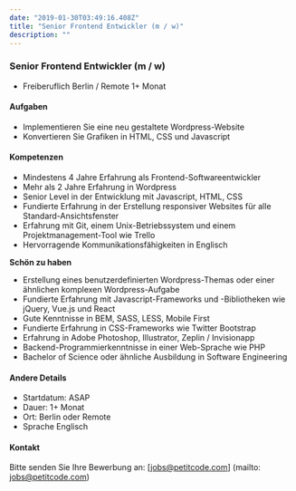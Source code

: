 ```yaml
---
date: "2019-01-30T03:49:16.408Z"
title: "Senior Frontend Entwickler (m / w)"
description: ""
---
```


### Senior Frontend Entwickler (m / w)

* Freiberuflich Berlin / Remote 1+ Monat

#### Aufgaben
- Implementieren Sie eine neu gestaltete Wordpress-Website
- Konvertieren Sie Grafiken in HTML, CSS und Javascript

#### Kompetenzen
- Mindestens 4 Jahre Erfahrung als Frontend-Softwareentwickler
- Mehr als 2 Jahre Erfahrung in Wordpress
- Senior Level in der Entwicklung mit Javascript, HTML, CSS
- Fundierte Erfahrung in der Erstellung responsiver Websites für alle Standard-Ansichtsfenster
- Erfahrung mit Git, einem Unix-Betriebssystem und einem Projektmanagement-Tool wie Trello
- Hervorragende Kommunikationsfähigkeiten in Englisch

**Schön zu haben**

- Erstellung eines benutzerdefinierten Wordpress-Themas oder einer ähnlichen komplexen Wordpress-Aufgabe
- Fundierte Erfahrung mit Javascript-Frameworks und -Bibliotheken wie jQuery, Vue.js und React
- Gute Kenntnisse in BEM, SASS, LESS, Mobile First
- Fundierte Erfahrung in CSS-Frameworks wie Twitter Bootstrap
- Erfahrung in Adobe Photoshop, Illustrator, Zeplin / Invisionapp
- Backend-Programmierkenntnisse in einer Web-Sprache wie PHP
- Bachelor of Science oder ähnliche Ausbildung in Software Engineering

#### Andere Details
- Startdatum: ASAP
- Dauer: 1+ Monat
- Ort: Berlin oder Remote
- Sprache Englisch

#### Kontakt

Bitte senden Sie Ihre Bewerbung an: [jobs@petitcode.com] (mailto: jobs@petitcode.com)
